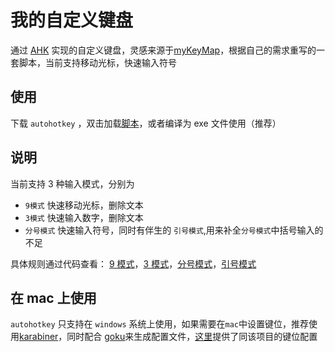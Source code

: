 # 我的自定义键盘

通过 [AHK](https://www.autohotkey.com) 实现的自定义键盘，灵感来源于[myKeyMap](https://github.com/xianyukang/MyKeymap)，根据自己的需求重写的一套脚本，当前支持移动光标，快速输入符号

## 使用

下载 `autohotkey` ，双击加载[脚本]("/src/main.ahk")，或者编译为 exe 文件使用（推荐）

## 说明

当前支持 3 种输入模式，分别为

- `9模式` 快速移动光标，删除文本
- `3模式` 快速输入数字，删除文本
- `分号模式` 快速输入符号，同时有伴生的 `引号模式`,用来补全`分号模式`中括号输入的不足

具体规则通过代码查看： [9 模式](/src/modules/mode-9.ahk)，[3 模式](/src/modules/mode-3.ahk)，[分号模式](/src/modules/mode-semi.ahk)，[引号模式](/src/modules/mode-quote.ahk)

## 在 mac 上使用

`autohotkey` 只支持在 `windows` 系统上使用，如果需要在`mac`中设置键位，推荐使用[karabiner](https://karabiner-elements.pqrs.org/)，同时配合 [goku](https://github.com/yqrashawn/GokuRakuJoudo/tree/master)来生成配置文件，[这里](/mac)提供了同该项目的键位配置
